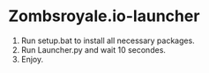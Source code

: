 # Zombsroyale.io-launcher
1. Run setup.bat to install all necessary packages.
2. Run Launcher.py and wait 10 secondes.
3. Enjoy.
